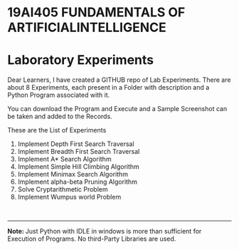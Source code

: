 # 19AI405 FUNDAMENTALS OF ARTIFICIALINTELLIGENCE 
# Laboratory Experiments
Dear Learners,
I have created a GITHUB repo of Lab Experiments. There are about 8 Experiments, each present in a Folder with description and a Python Program associated with it.

You can download the Program and Execute and a Sample Screenshot can be taken and added to the Records.


 These are the List of Experiments
 <ol>
<li>Implement Depth First Search Traversal</li>
<li>Implement Breadth First Search Traversal</li>
<li>Implement A* Search Algorithm</li>
<li>Implement Simple Hill Climbing Algorithm</li>
<li>Implement Minimax Search Algorithm </li>
<li>Implement alpha-beta Pruning Algorithm</li>
<li>Solve Cryptarithmetic Problem</li>
<li>Implement Wumpus world Problem</li>

 </ol>
<br>
<hr>


 <strong>Note: </strong> Just Python with IDLE  in windows is more than sufficient for Execution of Programs. No third-Party Libraries are used.
